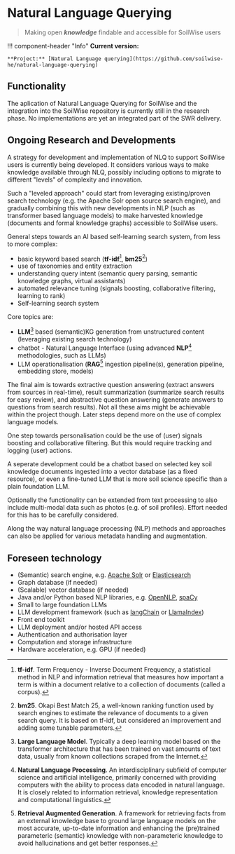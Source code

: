 # Natural Language Querying

> Making open ___knowledge___ findable and accessible for SoilWise users

!!! component-header "Info"
    **Current version:**

    **Project:** [Natural Language querying](https://github.com/soilwise-he/natural-language-querying)

## Functionality

The aplication of Natural Language Querying for SoilWise and the integration into the SoilWise repository is currently still in the research phase. No implementations are yet an integrated part of the SWR delivery.

## Ongoing Research and Developments

A strategy for development and implementation of NLQ to support SoilWise users is currently being developed. It considers various ways to make knowledge available through NLQ, possibly including options to migrate to different "levels" of complexity and innovation.

Such a "leveled approach" could start from leveraging existing/proven search technology (e.g. the Apache Solr open source search engine), and gradually combining this with new developments in NLP (such as transformer based language models) to make harvested knowledge (documents and formal knowledge graphs) accessible to SoilWise users. 

General steps towards an AI based self-learning search system, from less to more complex: 

 - basic keyword based search (**tf-idf**[^4], **bm25**[^5])
 - use of taxonomies and entity extraction
 - understanding query intent (semantic query parsing, semantic knowledge graphs, virtual assistants)
 - automated relevance tuning (signals boosting, collaborative filtering, learning to rank)
 - Self-learning search system

Core topics are:

 - **LLM**[^1] based (semantic)KG generation from unstructured content (leveraging existing search technology)
 - chatbot - Natural Language Interface (using advanced **NLP**[^2] methodologies, such as LLMs)
 - LLM operationalisation (**RAG**[^3] ingestion pipeline(s), generation pipeline, embedding store, models)

The final aim is towards extractive question answering (extract answers from sources in real-time), result summarization (summarize search results for easy review), and abstractive question answering (generate answers to questions from search results). Not all these aims might be achievable within the project though. Later steps depend more on the use of complex language models.

One step towards personalisation could be the use of (user) signals boosting and collaborative filtering. But this would require tracking and logging (user) actions.

A seperate development could be a chatbot based on selected key soil knowledge documents ingested into a vector database (as a fixed resource), or even a fine-tuned LLM that is more soil science specific than a plain foundation LLM.

Optionally the functionality can be extended from text processing to also include multi-modal data such as photos (e.g. of soil profiles). Effort needed for this has to be carefully considered.

Along the way natural language processing (NLP) methods and approaches can also be applied for various metadata handling and augmentation.

## Foreseen technology

 - (Semantic) search engine, e.g. [Apache Solr](https://solr.apache.org) or [Elasticsearch](https://www.elastic.co/elasticsearch)
 - Graph database (if needed)
 - (Scalable) vector database (if needed)
 - Java and/or Python based NLP libraries, e.g. [OpenNLP](https://opennlp.apache.org), [spaCy](https://spacy.io)
 - Small to large foundation LLMs
 - LLM development framework (such as [langChain](https://www.langchain.com) or [LlamaIndex](https://www.llamaindex.ai))
 - Front end toolkit 
 - LLM deployment and/or hosted API access
 - Authentication and authorisation layer
 - Computation and storage infrastructure
 - Hardware acceleration, e.g. GPU (if needed)


[^1]: **Large Language Model**. Typically a deep learning model based on the transformer architecture that has been trained on vast amounts of text data, usually from known collections scraped from the Internet.
[^2]: **Natural Language Processing**. An interdisciplinary subfield of computer science and artificial intelligence, primarily concerned with providing computers with the ability to process data encoded in natural language. It is closely related to information retrieval, knowledge representation and computational linguistics.
[^3]: **Retrieval Augmented Generation**. A framework for retrieving facts from an external knowledge base to ground large language models on the most accurate, up-to-date information and enhancing the (pre)trained parameteric (semantic) knowledge with non-parameteric knowledge to avoid hallucinations and get better responses.
[^4]: **tf-idf**. Term Frequency - Inverse Document Frequency, a statistical method in NLP and information retrieval that measures how important a term is within a document relative to a collection of documents (called a corpus).
[^5]: **bm25**. Okapi Best Match 25, a well-known ranking function used by search engines to estimate the relevance of documents to a given search query. It is based on tf-idf, but considered an improvement and adding some tunable parameters.


<!-- previous text for reference:

LLM (and less complex Natural Language Processing (NLP) approaches) can be used to perform tasks in [metadata optimisation](#metadata-optimization) (e.g. identify similarities, resolve conflicts, populate gaps, classify or summarize resources). 

LLM can also power a chatbot interface in which a user asks questions to the bot on what type of resources they are looking for and the bot suggests options that can lead to improved search results (finding more relevant resources).

## Precondition

- [Prompt engineering](https://en.wikipedia.org/wiki/Prompt_engineering) and [Retrieval-Augmented Generation (RAG)](https://en.wikipedia.org/wiki/Prompt_engineering#Retrieval-augmented_generation) are approaches for preparing text to be used as input (prompt) for a generative AI model. These techniques help to tune the usually very generic foundational LLMs to generate more specific responses with less change of halucinations. RAG, in particular, should run post harvest, but pre inclusion into the knowledge graph (to prevent the full knowledge graph is analysed at every insert).
- [Embeddings](https://en.wikipedia.org/wiki/Word_embedding) are numerical (vector) representations of words, phrases, or larger text fragments (or even images) and have become a key part for text analysis. Small-size embeddings can be calculated on-the-fly, but larger size (capturing more complex semantic or linguistic characteristics), as used in RAG, take time to compute and thus are best stored. Vector databases are specifically being developed for this purpose, allowing fast processing and comparing of embeddings. No preferred vector database can be selected currently, as they are under active development, we'll experiment with a number of them and select the best suited.

## Metadata optimization

A component which uses NLP/LLM to improve metadata 

- identify similarities
    - very high similarity; indication that the record (despite the different identifier) is likely the same resource
    - high similarity; suggest it as a `similar` resource (linkage)
- resolve conflicts
    - if two records contain conflicting statements about a resource, try to derive from context which statement is correct
- populate gaps
    - if important properties are not populated (contact, title), try to derive it from context (with e.g. [Named-Entity Recognition](https://en.wikipedia.org/wiki/Named-entity_recognition))
- classify resources (add thematic keywords/tags)
    - Based on context, understand which thematic keywords/tags are relevant (soil threats, soil functions, soil health indicators). Keywords/tags should be related to provided codelist or can be suggested as a potential new one to be added.
- summarize resources
    - If a record lacks an abstract or has a too short abstract, ask LLM to derive an abstract from the resource itself 
- derive spatial or temporal extent from content
    - if no spatio-temporal extent is given, derive it from the resource itself or from context if possible

For each AI derived property, indicate that it has been derived by AI. (Need to be discussed how this can be indicated, e.g. with attributes / relations in the knowledge graphs?)

- Translate the Title, Abstract elements into English, French and German


## Empower a chatbot for user support in defining (and answering) a relevant catalogue question 

A chatbot is a natural language user interface to engage users in identifying what they are looking for and even provide a suggestion for an answer. Advanced LLMs provide improved text processing capabilities that can serve more usable human-machine interfaces.
-->

<!-- alternative text from former dashboard description
### Chatbot

[Large Language models](llm.md) (LLM) enriched with SoilWise content can offer an alternative interface to assist the user in finding and accessing the relevant knowledge or data source. Users interact with the chatbot interactively to define the relevant question and have it answered. The LLM will provide an answer but also provide references to sources on which the answer was based, in which the user can extend the search. The LLM can also support the user in gaining access to the source, using which software, for example.

-->
